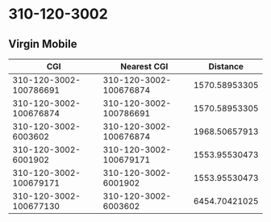 # 310-120-3002
## Virgin Mobile


| CGI | Nearest CGI | Distance |
|-----|-------------|----------|
| 310-120-3002-100786691 | 310-120-3002-100676874 | 1570.58953305 |
| 310-120-3002-100676874 | 310-120-3002-100786691 | 1570.58953305 |
| 310-120-3002-6003602 | 310-120-3002-100676874 | 1968.50657913 |
| 310-120-3002-6001902 | 310-120-3002-100679171 | 1553.95530473 |
| 310-120-3002-100679171 | 310-120-3002-6001902 | 1553.95530473 |
| 310-120-3002-100677130 | 310-120-3002-6003602 | 6454.70421025 |
